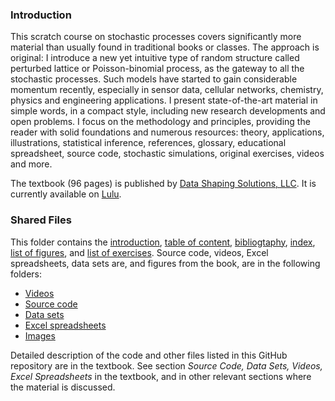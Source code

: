 <h3>Introduction</h3>

This scratch course on stochastic processes covers significantly more material than usually found in traditional books or classes. The approach is original:  I introduce a new yet intuitive type of random structure called perturbed lattice or Poisson-binomial process, as the gateway to all the stochastic processes. Such models have started to gain considerable momentum recently, especially in sensor data, cellular networks, chemistry, physics and engineering applications. I present state-of-the-art material in simple words, in a compact style, including new research developments and open problems. I focus on the methodology and principles, providing the reader with solid foundations and numerous resources: theory, applications, illustrations, statistical inference, references, glossary, educational spreadsheet, source code, stochastic simulations, original exercises, videos and more.

The textbook (96 pages) is published by <a href="http://www.datashaping.com">Data Shaping Solutions, LLC</a>. It is currently available on <a href="https://bit.ly/3vr6ka5">Lulu</a>. 

<h3>Shared Files</h3>

This folder contains the <a href="https://github.com/VincentGranville/Point-Processes/blob/main/Book/PB-TOC.pdf">introduction</a>, <a href="https://github.com/VincentGranville/Point-Processes/blob/main/Book/PB-TOC.pdf">table of content</a>, <a href="https://github.com/VincentGranville/Point-Processes/blob/main/Book/PB_index.pdf">bibliogtaphy</a>, <a href="https://github.com/VincentGranville/Point-Processes/blob/main/Book/PB_index.pdf">index</a>, <a href="https://github.com/VincentGranville/Point-Processes/blob/main/Book/PB_index.pdf">list of figures</a>, and <a href="https://github.com/VincentGranville/Point-Processes/blob/main/Book/PB-exercises.pdf">list of exercises</a>. Source code, videos, Excel spreadsheets, data sets are, and figures from the book, are in the following folders: 

<ul>
  <li><a href="https://github.com/VincentGranville/Point-Processes/tree/main/Videos">Videos</a></li>
  <li><a href="https://github.com/VincentGranville/Point-Processes/tree/main/Source%20Code">Source code</a></li>
  <li><a href="https://github.com/VincentGranville/Point-Processes/tree/main/Data">Data sets</a></li>
  <li><a href="https://github.com/VincentGranville/Point-Processes/tree/main/Spreadsheets">Excel spreadsheets</a></li>
  <li><a href="https://github.com/VincentGranville/Point-Processes/tree/main/Images">Images</a></li>
</ul>

Detailed description of the code and other files listed in this GitHub repository are in the textbook. See section <i>Source Code, Data Sets, Videos, Excel Spreadsheets</i> in the textbook, and in other relevant sections where the material is discussed.
